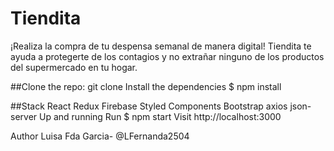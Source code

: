 # Tiendita
¡Realiza la compra de tu despensa semanal de manera digital! Tiendita te ayuda a protegerte de los contagios y no extrañar ninguno de los productos del supermercado en tu hogar. 




##Clone the repo:
git clone 
Install the dependencies
$ npm install

##Stack
React
Redux
Firebase
Styled Components
Bootstrap
axios
json-server
Up and running
Run $ npm start
Visit http://localhost:3000

Author
Luisa Fda Garcia- @LFernanda2504
